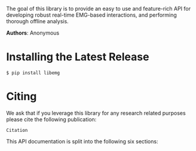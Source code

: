 <!-- Logo - Eventually -->
<!-- <style>
    img {
        display: block;
        margin-left: auto;
        margin-right: auto;
        width: 40%;
    }
</style>
![alt](logo.png) -->

The goal of this library is to provide an easy to use and feature-rich API for developing robust real-time EMG-based interactions, and performing thorough offline analysis.

**Authors**: Anonymous

# Installing the Latest Release
```
$ pip install libemg
```

# Citing
We ask that if you leverage this library for any research related purposes please cite the following publication:
```
Citation
```

This API documentation is split into the following six sections:
